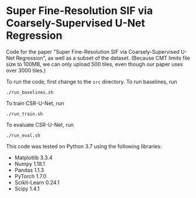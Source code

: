 # Super Fine-Resolution SIF via Coarsely-Supervised U-Net Regression

Code for the paper "Super Fine-Resolution SIF via Coarsely-Supervised U-Net Regression", as well as a subset of the dataset. (Because CMT limits file size to 100MB, we can only upload 500 tiles, even though our paper uses over 3000 tiles.)

To run the code, first change to the `src` directory. 
To run baselines, run

`./run_baselines.sh`

To train CSR-U-Net, run

`./run_train.sh`

To evaluate CSR-U-Net, run

`./run_eval.sh`

This code was tested on Python 3.7 using the following libraries:

- Matplotlib 3.3.4
- Numpy 1.18.1
- Pandas 1.1.3
- PyTorch 1.7.0
- Scikit-Learn 0.24.1
- Scipy 1.4.1


